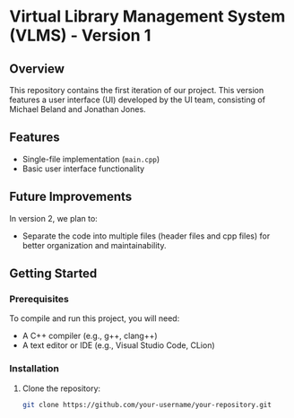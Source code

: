 # Virtual Library Management System (VLMS) - Version 1

## Overview

This repository contains the first iteration of our project. This version features a user interface (UI) developed by the UI team, consisting of Michael Beland and Jonathan Jones.

## Features

- Single-file implementation (`main.cpp`)
- Basic user interface functionality

## Future Improvements

In version 2, we plan to:
- Separate the code into multiple files (header files and cpp files) for better organization and maintainability.

## Getting Started

### Prerequisites

To compile and run this project, you will need:
- A C++ compiler (e.g., g++, clang++)
- A text editor or IDE (e.g., Visual Studio Code, CLion)

### Installation

1. Clone the repository:
   ```sh
   git clone https://github.com/your-username/your-repository.git
